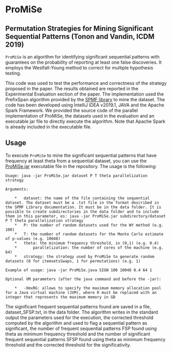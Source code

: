 # ProMiSe
## Permutation Strategies for Mining Significant Sequential Patterns (Tonon and Vandin, ICDM 2019)
`ProMiSe` is an algorithm for identifying significant sequential patterns with guarantees on the probability of reporting at least one false discoveries. It employs the Westfall-Young method to correct for multiple hypothesis testing.

This code was used to test the performance and correctness of the strategy proposed in the paper. The results obtained are reported in the Experimental Evaluation section of the paper. The implementation used the PrefixSpan algorithm provided by the [SPMF library](http://www.philippe-fournier-viger.com/spmf/) to mine the dataset. The code has been developed using IntelliJ IDEA v2019.1, JAVA and the Apache Spark Framework.
We provided the source code of the parallel implementation of ProMiSe, the datasets used in the evaluation and an executable jar file to directly execute the algorithm. Note that Apache Spark is already included in the executable file.

## Usage
To execute `ProMiSe` to mine the significant sequential patterns that have frequency at least theta from a sequential dataset, you can use the [ProMiSe.jar](ProMiSe.jar) executable file in the repository. The usage is the following:

```
Usage: java -jar ProMiSe.jar dataset P T theta parallelization strategy   

Arguments:

	* 	dataset: the name of the file containing the sequential dataset. The dataset must be a .txt file in the format described in the SPMF Library documentation. It must be in the data folder. It is possible to create subdirectories in the data folder and to include them in this parameter, es: java -jar ProMiSe.jar subdirectory/dataset P T theta parallelization strategy
	*	P: the number of random datasets used for the WY method (e.g. 100)
	*	T: the number of random datasets for the Monte Carlo estimate of p-values (e.g. 10048)
	*	theta: the minimum frequency threshold, in (0,1) (e.g. 0.4)
	*   	parallelization: the number of cores of the machine (e.g. 64)
	*	strategy: the strategy used by ProMiSe to generate random datasets (0 for itemsetsSwaps, 1 for permutations) (e.g. 1)

Example of usage: java -jar ProMiSe.java SIGN 100 10048 0.4 64 1

Optional VM parameters (after the java command and before the -jar):
	
	*	-XmxRG: allows to specify the maximum memory allocation pool for a Java virtual machine (JVM), where R must be replaced with an integer that represents the maximum memory in GB
```

The significant frequent sequential patterns found are saved in a file, dataset_SFSP.txt, in the data folder.
The algorithm writes in the standard output the parameters used for the execution, the corrected threshold computed by the algorithm and used to flag a sequential pattern as significant, the number of frequent sequential patterns FSP found using theta as minimum frequency threshold and the number of significant frequent sequential patterns SFSP found using theta as minimum frequency threshold and the corrected threshold for the significativity.  
  
